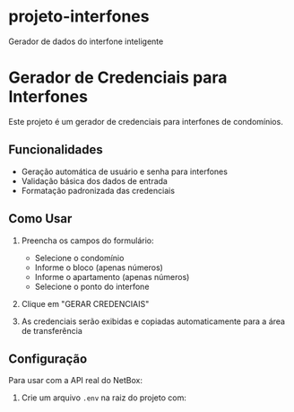 # projeto-interfones
Gerador de dados do interfone inteligente
# Gerador de Credenciais para Interfones

Este projeto é um gerador de credenciais para interfones de condomínios.

## Funcionalidades

- Geração automática de usuário e senha para interfones
- Validação básica dos dados de entrada
- Formatação padronizada das credenciais

## Como Usar

1. Preencha os campos do formulário:
   - Selecione o condomínio
   - Informe o bloco (apenas números)
   - Informe o apartamento (apenas números)
   - Selecione o ponto do interfone

2. Clique em "GERAR CREDENCIAIS"

3. As credenciais serão exibidas e copiadas automaticamente para a área de transferência

## Configuração

Para usar com a API real do NetBox:

1. Crie um arquivo `.env` na raiz do projeto com:
